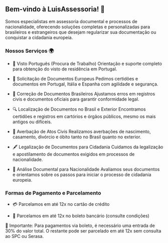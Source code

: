 ## Bem-vindo à LuisAssessoria! 👋

Somos especialistas em assessoria documental e processos de nacionalidade, oferecendo soluções completas e personalizadas para brasileiros e estrangeiros que desejam regularizar sua documentação ou conquistar a cidadania europeia.

### Nossos Serviços 🌍
* 🛂 Visto Português (Procura de Trabalho) Orientação e suporte completo para obtenção do visto de residência em Portugal. 

* 📜 Solicitação de Documentos Europeus Pedimos certidões e documentos em Portugal, Itália e Espanha com agilidade e segurança. 

* 📝 Correção de Documentos Brasileiros Ajustamos erros em registros civis e documentos oficiais para garantir conformidade legal. 

* 🔍 Localização de Documentos no Brasil e Exterior Encontramos certidões e registros em cartórios e órgãos públicos, mesmo os mais antigos ou difíceis. 

* 🧾 Averbação de Atos Civis Realizamos averbações de nascimento, casamento, divórcio e óbito tanto no Brasil quanto no exterior. 

* 🖋️ Legalização de Documentos para Cidadania Cuidamos da legalização e apostilamento de documentos exigidos em processos de nacionalidade. 

* 📂 Análise Documental para Nacionalidade Avaliamos seus documentos e orientamos sobre os passos para iniciar o processo de cidadania europeia. 

### Formas de Pagamento e Parcelamento
* 💳 Parcelamos em até 12x no cartão de crédito 

* 🧾 Parcelamos em até 12x no boleto bancário (consulte condições) 

🔔 Importante: Para pagamentos via boleto, é necessário uma entrada de 30% do valor total. O restante pode ser parcelado em até 12x sem consulta ao SPC ou Serasa.


<!--
**luisguinancio/luisguinancio** is a ✨ _special_ ✨ repository because its `README.md` (this file) appears on your GitHub profile.

Here are some ideas to get you started:

- 🔭 I’m currently working on ..
- 🌱 I’m currently learning ...
- 👯 I’m looking to collaborate on ...
- 🤔 I’m looking for help with ...
- 💬 Ask me about ...
- 📫 How to reach me: ...
- 😄 Pronouns: ...
- ⚡ Fun fact: ...
-->
